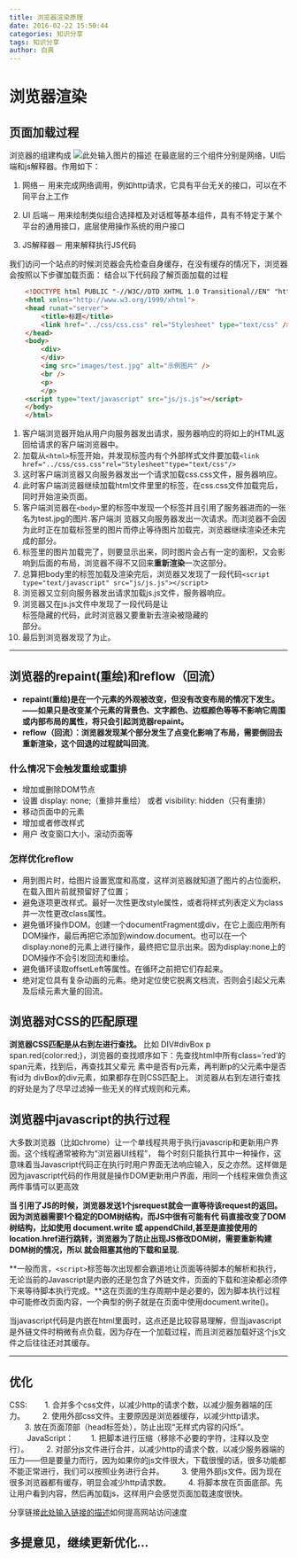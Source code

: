 ```yaml
---
title: 浏览器渲染原理
date: 2016-02-22 15:50:44
categories: 知识分享
tags: 知识分享
author: 白爽
---
```


# 浏览器渲染


## 页面加载过程
浏览器的组建构成
![此处输入图片的描述][1]
在最底层的三个组件分别是网络，UI后端和js解释器。作用如下：

1. 网络－ 用来完成网络调用，例如http请求，它具有平台无关的接口，可以在不同平台上工作

2. UI 后端－ 用来绘制类似组合选择框及对话框等基本组件，具有不特定于某个平台的通用接口，底层使用操作系统的用户接口

3. JS解释器－ 用来解释执行JS代码


我们访问一个站点的时候浏览器会先检查自身缓存，在没有缓存的情况下，浏览器会按照以下步骤加载页面：
结合以下代码段了解页面加载的过程

```html
    <!DOCTYPE html PUBLIC "-//W3C//DTD XHTML 1.0 Transitional//EN" "http://www.w3.org/TR/xhtml1/DTD/xhtml1-transitional.dtd">
    <html xmlns="http://www.w3.org/1999/xhtml">
    <head runat="server">
        <title>标题</title>
        <link href="../css/css.css" rel="Stylesheet" type="text/css" />
    </head>
    <body>
        <div>
        </div>
        <img src="images/test.jpg" alt="示例图片" />
        <br />
        <p>
        </p>
    <script type="text/javascript" src="js/js.js"></script>
    </body>
    </html>
```

1. 客户端浏览器开始从用户向服务器发出请求，服务器响应的将如上的HTML返回给请求的客户端浏览器中。
2. 加载从`<html>`标签开始，并发现<head>标签内有个外部样式文件要加载`<link href="../css/css.css"rel="Stylesheet"type="text/css"/>`
3. 这时客户端浏览器又向服务器发出一个请求加载css.css文件，服务器响应。
4. 此时客户端浏览器继续加载html文件里<body>里的标签，在css.css文件加载完后，同时开始渲染页面。
5. 客户端浏览器在`<body>`里的标签中发现一个<img>标签并且引用了服务器进而的一张名为test.jpg的图片.客户端浏 览器又向服务器发出一次请求。而浏览器不会因为此时正在加载<img>标签里的图片而停止等待图片加载完，浏览器继续渲染还未完成的部分。
6. <img>标签里的图片加载完了，则要显示出来，同时图片会占有一定的面积，又会影响到后面的布局，浏览器不得不又回来**重新渲染**一次这部分。
7. 总算把body里的标签加载及渲染完后，浏览器又发现了一段代码`<script type="text/javascript" src="js/js.js"></script>`
8. 浏览器又立刻向服务器发出请求加载js.js文件，服务器响应。
9. 浏览器又在js.js文件中发现了一段代码是让<div>标签隐藏的代码，此时浏览器又要重新去渲染被隐藏的<div>部分。
10. 最后到浏览器发现了</html>为止。


*****
## 浏览器的repaint(重绘)和reflow（回流）
* **repaint(重绘)是在一个元素的外观被改变，但没有改变布局的情况下发生。——如果只是改变某个元素的背景色、文字颜色、边框颜色等等不影响它周围或内部布局的属性，将只会引起浏览器repaint。**
* **reflow（回流）：浏览器发现某个部分发生了点变化影响了布局，需要倒回去重新渲染，这个回退的过程就叫回流**。

### 什么情况下会触发重绘或重排
* 增加或删除DOM节点
* 设置 display: none;（重排并重绘） 或者 visibility: hidden（只有重排）
* 移动页面中的元素
* 增加或者修改样式
* 用户 改变窗口大小，滚动页面等
### 怎样优化reflow
* 用到图片时，给图片设置宽度和高度，这样浏览器就知道了图片的占位面积，在载入图片前就预留好了位置；
* 避免逐项更改样式。最好一次性更改style属性，或者将样式列表定义为class并一次性更改class属性。
* 避免循环操作DOM。创建一个documentFragment或div，在它上面应用所有DOM操作，最后再把它添加到window.document。也可以在一个display:none的元素上进行操作，最终把它显示出来。因为display:none上的DOM操作不会引发回流和重绘。
* 避免循环读取offsetLeft等属性。在循环之前把它们存起来。
* 绝对定位具有复杂动画的元素。绝对定位使它脱离文档流，否则会引起父元素及后续元素大量的回流。

## 浏览器对CSS的匹配原理
 **浏览器CSS匹配是从右到左进行查找。**
 比如  DIV#divBox p span.red{color:red;}，浏览器的查找顺序如下：先查找html中所有class=’red’的span元素，找到后，再查找其父辈元 素中是否有p元素，再判断p的父元素中是否有id为 divBox的div元素，如果都存在则CSS匹配上。
    浏览器从右到左进行查找的好处是为了尽早过滤掉一些无关的样式规则和元素。

## 浏览器中javascript的执行过程
大多数浏览器（比如chrome）让一个单线程共用于执行javascrip和更新用户界面。这个线程通常被称为“浏览器UI线程”， 每个时刻只能执行其中一种操作，这意味着当Javascript代码正在执行时用户界面无法响应输入，反之亦然。这样做是因为javascript代码的作用就是操作DOM更新用户界面，用同一个线程来做负责这两件事情可以更高效

**当 引用了JS的时候，浏览器发送1个jsrequest就会一直等待该request的返回。因为浏览器需要1个稳定的DOM树结构，而JS中很有可能有代 码直接改变了DOM树结构，比如使用 document.write 或 appendChild,甚至是直接使用的location.href进行跳转，浏览器为了防止出现JS修改DOM树，需要重新构建DOM树的情况，所以 就会阻塞其他的下载和呈现.**

**一般而言，`<script>`标签每次出现都会霸道地让页面等待脚本的解析和执行，无论当前的Javascript是内嵌的还是包含了外链文件，页面的下载和渲染都必须停下来等待脚本执行完成。**这在页面的生存周期中是必要的，因为脚本执行过程中可能修改页面内容，一个典型的例子就是在页面中使用document.write()。

当javascript代码是内嵌在html里面时，这点还是比较容易理解，但当javascript是外链文件时稍微有点负载，因为存在一个加载过程，而且浏览器加载好这个js文件之后往往还对其缓存。

*****
## 优化
CSS:
　　1. 合并多个css文件，以减少http的请求个数，以减少服务器端的压力。
　　2. 使用外部css文件。主要原因是浏览器缓存，以减少http请求。
　　3. 放在页面顶部（head标签处），防止出现“无样式内容的闪烁”。
　　
JavaScript：
　　1. 把脚本进行压缩（移除不必要的字符，注释以及空行）。
　　2. 对部分js文件进行合并，以减少http的请求个数，以减少服务器端的压力——但是要量力而行，因为如果你的js文件很大，下载很慢的话，很多功能都不能正常进行，我们可以按照业务进行合并。
　　3. 使用外部js文件。因为现在很多浏览器都有缓存，明显会减少http请求数。
　　4. 将脚本放在页面底部。先让用户看到内容，然后再加载js，这样用户会感觉页面加载速度很快。

分享链接[此处输入链接的描述][2]如何提高网站访问速度

## 多提意见，继续更新优化...


  [1]: http://image60.360doc.com/DownloadImg/2013/04/1211/31581797_1.png
  [2]: http://www.cnblogs.com/smjack/archive/2008/08/25/1275372.html
